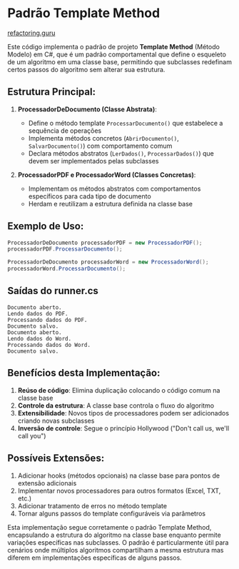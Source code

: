 # Padrão Template Method

[refactoring.guru](https://refactoring.guru/pt-br/design-patterns/template-method)

Este código implementa o padrão de projeto **Template Method** (Método Modelo) em C#, que é um padrão comportamental que define o esqueleto de um algoritmo em uma classe base, permitindo que subclasses redefinam certos passos do algoritmo sem alterar sua estrutura.

## Estrutura Principal:

1. **ProcessadorDeDocumento (Classe Abstrata)**:

   - Define o método template `ProcessarDocumento()` que estabelece a sequência de operações
   - Implementa métodos concretos (`AbrirDocumento()`, `SalvarDocumento()`) com comportamento comum
   - Declara métodos abstratos (`LerDados()`, `ProcessarDados()`) que devem ser implementados pelas subclasses

2. **ProcessadorPDF e ProcessadorWord (Classes Concretas)**:
   - Implementam os métodos abstratos com comportamentos específicos para cada tipo de documento
   - Herdam e reutilizam a estrutura definida na classe base

## Exemplo de Uso:

```csharp
ProcessadorDeDocumento processadorPDF = new ProcessadorPDF();
processadorPDF.ProcessarDocumento();

ProcessadorDeDocumento processadorWord = new ProcessadorWord();
processadorWord.ProcessarDocumento();
```

## Saídas do runner.cs

```
Documento aberto.
Lendo dados do PDF.
Processando dados do PDF.
Documento salvo.
Documento aberto.
Lendo dados do Word.
Processando dados do Word.
Documento salvo.
```

## Benefícios desta Implementação:

1. **Reúso de código**: Elimina duplicação colocando o código comum na classe base
2. **Controle da estrutura**: A classe base controla o fluxo do algoritmo
3. **Extensibilidade**: Novos tipos de processadores podem ser adicionados criando novas subclasses
4. **Inversão de controle**: Segue o princípio Hollywood ("Don't call us, we'll call you")

## Possíveis Extensões:

1. Adicionar hooks (métodos opcionais) na classe base para pontos de extensão adicionais
2. Implementar novos processadores para outros formatos (Excel, TXT, etc.)
3. Adicionar tratamento de erros no método template
4. Tornar alguns passos do template configuráveis via parâmetros

Esta implementação segue corretamente o padrão Template Method, encapsulando a estrutura do algoritmo na classe base enquanto permite variações específicas nas subclasses. O padrão é particularmente útil para cenários onde múltiplos algoritmos compartilham a mesma estrutura mas diferem em implementações específicas de alguns passos.
